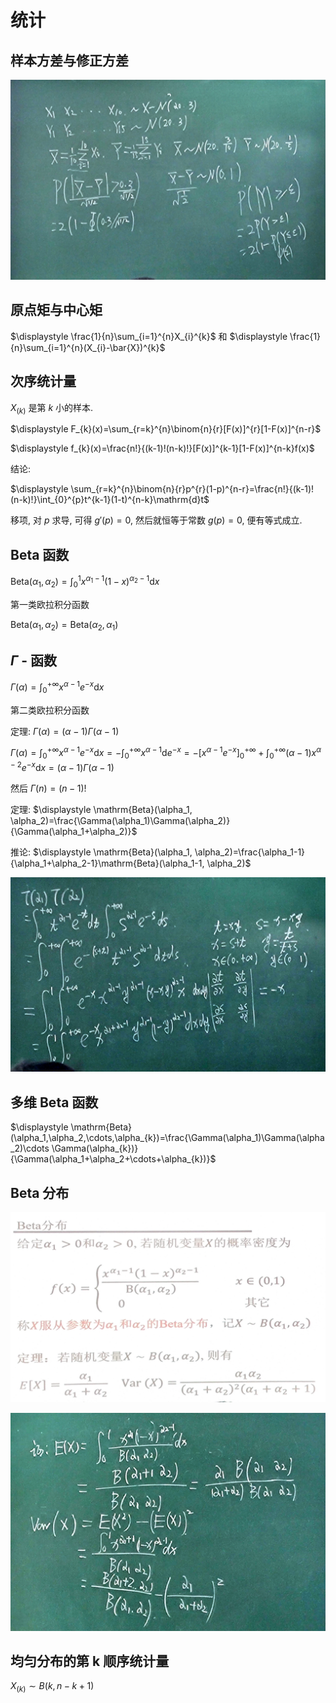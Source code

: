 # 统计

## 样本方差与修正方差

![](images/2021-12-03-11-55-51.png)

## 原点矩与中心矩

$\displaystyle \frac{1}{n}\sum_{i=1}^{n}X_{i}^{k}$ 和 $\displaystyle \frac{1}{n}\sum_{i=1}^{n}(X_{i}-\bar{X})^{k}$

## 次序统计量

$X_{(k)}$ 是第 $k$ 小的样本.

$\displaystyle F_{k}(x)=\sum_{r=k}^{n}\binom{n}{r}[F(x)]^{r}[1-F(x)]^{n-r}$

$\displaystyle f_{k}(x)=\frac{n!}{(k-1)!(n-k)!}[F(x)]^{k-1}[1-F(x)]^{n-k}f(x)$

结论:

$\displaystyle \sum_{r=k}^{n}\binom{n}{r}p^{r}(1-p)^{n-r}=\frac{n!}{(k-1)!(n-k)!}\int_{0}^{p}t^{k-1}(1-t)^{n-k}\mathrm{d}t$

移项, 对 $p$ 求导, 可得 $g'(p)=0$, 然后就恒等于常数 $g(p)=0$, 便有等式成立.

## Beta 函数

$\displaystyle \mathrm{Beta}(\alpha_1, \alpha_2)=\int_{0}^{1}x^{\alpha_1-1}(1-x)^{\alpha_2-1}\mathrm{d}x$

第一类欧拉积分函数

$\displaystyle \mathrm{Beta}(\alpha_1, \alpha_2)=\mathrm{Beta}(\alpha_2, \alpha_1)$

## $\Gamma$ - 函数

$\displaystyle \Gamma(\alpha)=\int_{0}^{+\infty}x^{\alpha-1}e^{-x}\mathrm{d}x$

第二类欧拉积分函数

定理: $\Gamma(\alpha)=(\alpha-1)\Gamma(\alpha-1)$

$\displaystyle \Gamma(\alpha)=\int_{0}^{+\infty}x^{\alpha-1}e^{-x}\mathrm{d}x=-\int_{0}^{+\infty}x^{\alpha-1}\mathrm{d}e^{-x}=-[x^{\alpha-1}e^{-x}]_{0}^{+\infty}+\int_{0}^{+\infty}(\alpha-1)x^{\alpha-2}e^{-x}\mathrm{d}x=(\alpha-1)\Gamma(\alpha-1)$

然后 $\Gamma(n)=(n-1)!$

定理: $\displaystyle \mathrm{Beta}(\alpha_1, \alpha_2)=\frac{\Gamma(\alpha_1)\Gamma(\alpha_2)}{\Gamma(\alpha_1+\alpha_2)}$

推论: $\displaystyle \mathrm{Beta}(\alpha_1, \alpha_2)=\frac{\alpha_1-1}{\alpha_1+\alpha_2-1}\mathrm{Beta}(\alpha_1-1, \alpha_2)$

![](images/2021-12-03-11-57-26.png)

## 多维 Beta 函数

$\displaystyle \mathrm{Beta}(\alpha_1,\alpha_2,\cdots,\alpha_{k})=\frac{\Gamma(\alpha_1)\Gamma(\alpha_2)\cdots \Gamma(\alpha_{k})}{\Gamma(\alpha_1+\alpha_2+\cdots+\alpha_{k})}$


## Beta 分布

![](images/2021-12-03-11-56-14.png)

![](images/2021-12-03-11-56-40.png)


## 均匀分布的第 k 顺序统计量

$\displaystyle X_{(k)}\sim B(k, n-k+1)$


